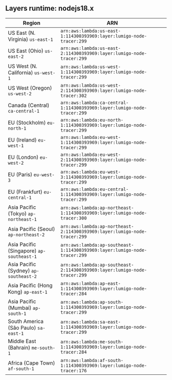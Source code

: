 Layers runtime: nodejs18.x
----
| Region | ARN |
| --- | --- |
|US East (N. Virginia)  `us-east-1`|`arn:aws:lambda:us-east-1:114300393969:layer:lumigo-node-tracer:299`|
|US East (Ohio)  `us-east-2`|`arn:aws:lambda:us-east-2:114300393969:layer:lumigo-node-tracer:299`|
|US West (N. California)  `us-west-1`|`arn:aws:lambda:us-west-1:114300393969:layer:lumigo-node-tracer:299`|
|US West (Oregon)  `us-west-2`|`arn:aws:lambda:us-west-2:114300393969:layer:lumigo-node-tracer:302`|
|Canada (Central)  `ca-central-1`|`arn:aws:lambda:ca-central-1:114300393969:layer:lumigo-node-tracer:299`|
|EU (Stockholm)  `eu-north-1`|`arn:aws:lambda:eu-north-1:114300393969:layer:lumigo-node-tracer:299`|
|EU (Ireland)  `eu-west-1`|`arn:aws:lambda:eu-west-1:114300393969:layer:lumigo-node-tracer:299`|
|EU (London)  `eu-west-2`|`arn:aws:lambda:eu-west-2:114300393969:layer:lumigo-node-tracer:299`|
|EU (Paris)  `eu-west-3`|`arn:aws:lambda:eu-west-3:114300393969:layer:lumigo-node-tracer:299`|
|EU (Frankfurt)  `eu-central-1`|`arn:aws:lambda:eu-central-1:114300393969:layer:lumigo-node-tracer:299`|
|Asia Pacific (Tokyo)  `ap-northeast-1`|`arn:aws:lambda:ap-northeast-1:114300393969:layer:lumigo-node-tracer:300`|
|Asia Pacific (Seoul)  `ap-northeast-2`|`arn:aws:lambda:ap-northeast-2:114300393969:layer:lumigo-node-tracer:299`|
|Asia Pacific (Singapore)  `ap-southeast-1`|`arn:aws:lambda:ap-southeast-1:114300393969:layer:lumigo-node-tracer:299`|
|Asia Pacific (Sydney)  `ap-southeast-2`|`arn:aws:lambda:ap-southeast-2:114300393969:layer:lumigo-node-tracer:299`|
|Asia Pacific (Hong Kong)  `ap-east-1`|`arn:aws:lambda:ap-east-1:114300393969:layer:lumigo-node-tracer:284`|
|Asia Pacific (Mumbai)  `ap-south-1`|`arn:aws:lambda:ap-south-1:114300393969:layer:lumigo-node-tracer:299`|
|South America (São Paulo)  `sa-east-1`|`arn:aws:lambda:sa-east-1:114300393969:layer:lumigo-node-tracer:299`|
|Middle East (Bahrain)  `me-south-1`|`arn:aws:lambda:me-south-1:114300393969:layer:lumigo-node-tracer:284`|
|Africa (Cape Town)  `af-south-1`|`arn:aws:lambda:af-south-1:114300393969:layer:lumigo-node-tracer:176`|

